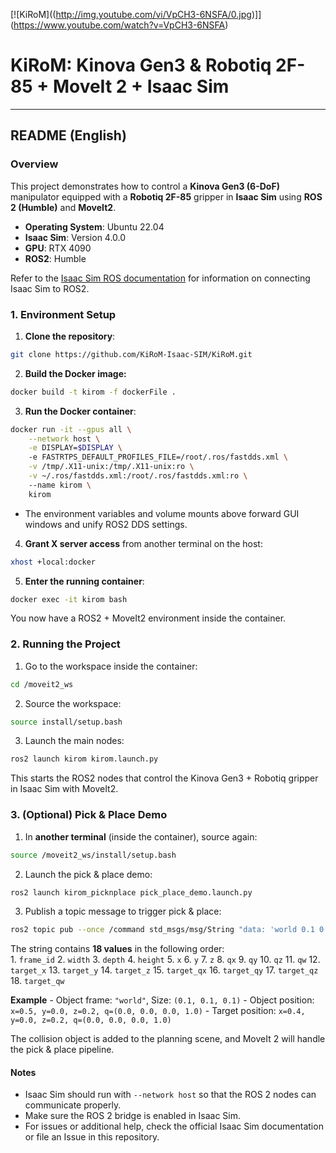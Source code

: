 [![KiRoM]((http://img.youtube.com/vi/VpCH3-6NSFA/0.jpg)]](https://www.youtube.com/watch?v=VpCH3-6NSFA)

# KiRoM: Kinova Gen3 & Robotiq 2F-85 + MoveIt 2 + Isaac Sim  
---  
## README (English) 
### Overview 
This project demonstrates how to control a **Kinova Gen3 (6-DoF)** manipulator equipped with a **Robotiq 2F-85** gripper in **Isaac Sim** using **ROS 2 (Humble)** and **MoveIt2**. 

- **Operating System**: Ubuntu 22.04   
- **Isaac Sim**: Version 4.0.0 
- **GPU**: RTX 4090  
- **ROS2**: Humble    

Refer to the [Isaac Sim ROS documentation](https://docs.omniverse.nvidia.com/isaacsim/latest/installation/install_ros.html) for information on connecting Isaac Sim to ROS2. 
### 1. Environment Setup  

1. **Clone the repository**:   

```bash
git clone https://github.com/KiRoM-Isaac-SIM/KiRoM.git
```    

2. **Build the Docker image:**

```bash
docker build -t kirom -f dockerFile .
```

3. **Run the Docker container**:

```bash
docker run -it --gpus all \
    --network host \
    -e DISPLAY=$DISPLAY \    
    -e FASTRTPS_DEFAULT_PROFILES_FILE=/root/.ros/fastdds.xml \
    -v /tmp/.X11-unix:/tmp/.X11-unix:ro \
    -v ~/.ros/fastdds.xml:/root/.ros/fastdds.xml:ro \  
    --name kirom \
    kirom
```
 
- The environment variables and volume mounts above forward GUI windows and unify ROS2 DDS settings.

4. **Grant X server access** from another terminal on the host:

```bash
xhost +local:docker
```

5. **Enter the running container**:
```bash
docker exec -it kirom bash
```

You now have a ROS2 + MoveIt2 environment inside the container.

### 2. Running the Project

1. Go to the workspace inside the container:

```bash
cd /moveit2_ws
```

2. Source the workspace:

```bash
source install/setup.bash
```

3. Launch the main nodes:

```bash
ros2 launch kirom kirom.launch.py
```

This starts the ROS2 nodes that control the Kinova Gen3 + Robotiq gripper in Isaac Sim with MoveIt2.

### 3. (Optional) Pick & Place Demo

1. In **another terminal** (inside the container), source again:

```bash
source /moveit2_ws/install/setup.bash
```

2. Launch the pick & place demo:
 
```bash
ros2 launch kirom_picknplace pick_place_demo.launch.py
```

3. Publish a topic message to trigger pick & place:

```bash
ros2 topic pub --once /command std_msgs/msg/String "data: 'world 0.1 0.1 0.1 0.5 0.0 0.2 0.0 0.0 0.0 1 0.4 0.0 0.2 0.0 0.0 0.0 1'"
```

The string contains **18 values** in the following order:    
    1. `frame_id`
    2. `width`
    3. `depth`
    4. `height`
    5. `x`
    6. `y`
    7. `z`
    8. `qx`
    9. `qy`
    10. `qz`
    11. `qw`
    12. `target_x`
    13. `target_y`
    14. `target_z`
    15. `target_qx`
    16. `target_qy`
    17. `target_qz`
    18. `target_qw`
    
**Example**
    - Object frame: `"world"`, Size: `(0.1, 0.1, 0.1)`
    - Object position: `x=0.5, y=0.0, z=0.2, q=(0.0, 0.0, 0.0, 1.0)`        - Target position: `x=0.4, y=0.0, z=0.2, q=(0.0, 0.0, 0.0, 1.0)`

The collision object is added to the planning scene, and MoveIt 2 will handle the pick & place pipeline.

#### Notes

- Isaac Sim should run with `--network host` so that the ROS 2 nodes can communicate properly.
- Make sure the ROS 2 bridge is enabled in Isaac Sim.
- For issues or additional help, check the official Isaac Sim documentation or file an Issue in this repository.
